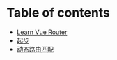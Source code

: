 # Table of contents

* [Learn Vue Router](README.md)
* [起步](start.md)
* [动态路由匹配](dynamic-route.md)

